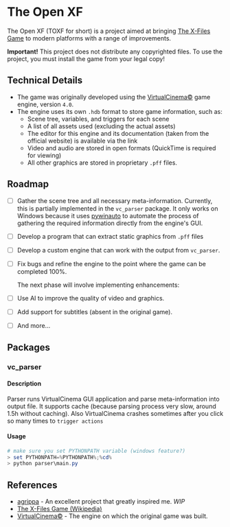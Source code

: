 # The Open XF
The Open XF (TOXF for short) is a project aimed at bringing [The X-Files Game](https://en.wikipedia.org/wiki/The_X-Files_Game) to modern platforms with a range of improvements.

**Important!** This project does not distribute any copyrighted files. To use the project, you must install the game from your legal copy!

## Technical Details
- The game was originally developed using the [VirtualCinema©](https://www.virtualcinema.com/) game engine, version `4.0`.
- The engine uses its own `.hdb` format to store game information, such as:
  - Scene tree, variables, and triggers for each scene
  - A list of all assets used (excluding the actual assets)
  - The editor for this engine and its documentation (taken from the official website) is available via the link
  - Video and audio are stored in open formats (QuickTime is required for viewing)
  - All other graphics are stored in proprietary `.pff` files.

## Roadmap
- [ ] Gather the scene tree and all necessary meta-information. Currently, this is partially implemented in the `vc_parser` package. It only works on Windows because it uses [pywinauto](https://github.com/pywinauto/pywinauto) to automate the process of gathering the required information directly from the engine's GUI.
- [ ] Develop a program that can extract static graphics from `.pff` files
- [ ] Develop a custom engine that can work with the output from `vc_parser`.
- [ ] Fix bugs and refine the engine to the point where the game can be completed 100%.
  
  The next phase will involve implementing enhancements:
- [ ] Use AI to improve the quality of video and graphics.
- [ ] Add support for subtitles (absent in the original game).
- [ ] And more...


## Packages
### vc_parser
#### Description
Parser runs VirtualCinema GUI application and parse meta-information into output file. It supports cache (because parsing process very slow, around 1.5h without caching). Also VirtualCinema crashes sometimes after you click so many times to `trigger actions`
#### Usage
```powershell
# make sure you set PYTHONPATH variable (windows feature?)
> set PYTHONPATH=%PYTHONPATH%;%cd%
> python parser\main.py
```


## References
- [agrippa](https://github.com/xesf/agrippa) - An excellent project that greatly inspired me. *WIP*
- [The X-Files Game (Wikipedia)](https://en.wikipedia.org/wiki/The_X-Files_Game)
- [VirtualCinema©](https://www.virtualcinema.com/) - The engine on which the original game was built.
